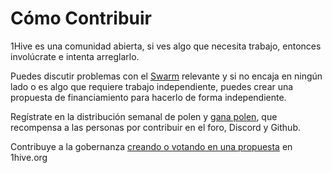 # Cómo Contribuir

1Hive es una comunidad abierta, si ves algo que necesita trabajo, entonces involúcrate e intenta arreglarlo.

Puedes discutir problemas con el [Swarm](../../community/swarms/) relevante y si no encaja en ningún lado o es algo que requiere trabajo independiente, puedes crear una propuesta de financiamiento para hacerlo de forma independiente. 

Regístrate en la distribución semanal de polen y [gana polen](earn-pollen.md), que recompensa a las personas por contribuir en el foro, Discord y Github. 

Contribuye a la gobernanza [creando o votando en una propuesta]() en 1hive.org

